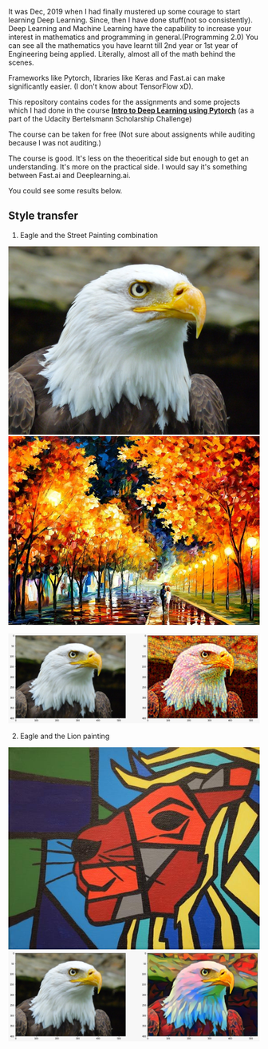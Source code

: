 It was Dec, 2019 when I had finally mustered up some courage to start learning Deep Learning. Since, then I have done stuff(not so consistently).
Deep Learning and Machine Learning have the capability to increase your interest in mathematics and programming in general.(Programming 2.0)
You can see all the mathematics you have learnt till 2nd year or 1st year of Engineering being applied. Literally, almost all of the math behind the scenes.

Frameworks like Pytorch, libraries like Keras and Fast.ai can make significantly easier. (I don't know about TensorFlow xD). 

This repository contains codes for the assignments and some projects which I had done in the course **[Intro to Deep Learning using Pytorch](https://classroom.udacity.com/courses/ud188)** (as a part of the Udacity Bertelsmann Scholarship Challenge)

The course can be taken for free (Not sure about assignents while auditing because I was not auditing.)

The course is good. It's less on the theoeritical side but enough to get an understanding. It's more on the practical side. I would say
it's something between Fast.ai and Deeplearning.ai.

You could see some results below.

## Style transfer
1. Eagle and the Street Painting combination

![Eagle](images/eagle.jpeg)
![Painting](images/painting.jpeg)

![Combination](images/eagle1.jpeg)

2. Eagle and the Lion painting

![Painting](images/lionart.jpeg)
![Combination](images/eagle2.jpeg)

